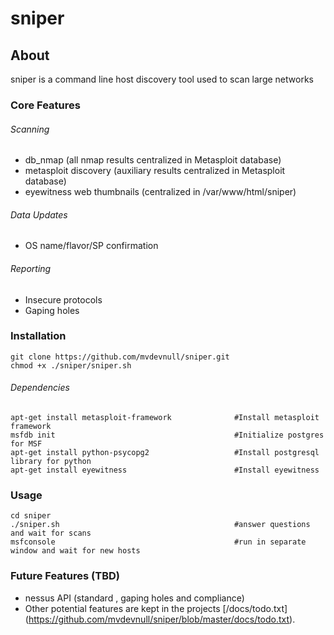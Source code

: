 # sniper

## About
sniper is a command line host discovery tool used to scan large networks

### Core Features
###### Scanning
* db_nmap (all nmap results centralized in Metasploit database)
* metasploit discovery (auxiliary results centralized in Metasploit database)
* eyewitness web thumbnails (centralized in /var/www/html/sniper)
###### Data Updates
* OS name/flavor/SP confirmation 
###### Reporting
* Insecure protocols
* Gaping holes

### Installation
```
git clone https://github.com/mvdevnull/sniper.git
chmod +x ./sniper/sniper.sh

```
###### Dependencies
````
apt-get install metasploit-framework              #Install metasploit framework
msfdb init                                        #Initialize postgres for MSF
apt-get install python-psycopg2                   #Install postgresql library for python
apt-get install eyewitness                        #Install eyewitness
````
### Usage
```
cd sniper
./sniper.sh                                       #answer questions and wait for scans
msfconsole                                        #run in separate window and wait for new hosts
```

### Future Features (TBD)
* nessus API (standard , gaping holes and compliance)
* Other potential features are kept in the projects [/docs/todo.txt] (https://github.com/mvdevnull/sniper/blob/master/docs/todo.txt).
